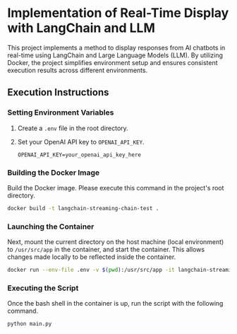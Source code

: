 # Implementation of Real-Time Display with LangChain and LLM

This project implements a method to display responses from AI chatbots in real-time using LangChain and Large Language Models (LLM). By utilizing Docker, the project simplifies environment setup and ensures consistent execution results across different environments.

## Execution Instructions

### Setting Environment Variables

1. Create a `.env` file in the root directory.
2. Set your OpenAI API key to `OPENAI_API_KEY`.

   ```
   OPENAI_API_KEY=your_openai_api_key_here
   ```

### Building the Docker Image

Build the Docker image. Please execute this command in the project's root directory.

```bash
docker build -t langchain-streaming-chain-test .
```

### Launching the Container

Next, mount the current directory on the host machine (local environment) to `/usr/src/app` in the container, and start the container. This allows changes made locally to be reflected inside the container.

```bash
docker run --env-file .env -v $(pwd):/usr/src/app -it langchain-streaming-chain-test
```

### Executing the Script

Once the bash shell in the container is up, run the script with the following command.

```bash
python main.py
```
